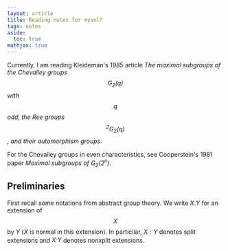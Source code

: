 ```yaml
---
layout: article
title: Reading notes for myself
tags: notes
aside:
  toc: true
mathjax: true
---
```

Currently, I am reading Kleideman's 1985 article *The maximal subgroups of the Chevalley groups $$G_2(q)$$ with $$q$$ odd, the Ree groups $$^2G_2(q)$$, and their automorphism groups.*


For the Chevalley groups in even characteristics, see Cooperstein's 1981 paper *Maximal subgroups of $G_2(2^n)$*.

## Preliminaries

First recall some notations from abstract group theory. We write $X.Y$ for an extension of $$X$$ by $Y$ ($X$ is normal in this extension). In particilar, $X:Y$ denotes split extensions and $X^.Y$ denotes nonxplit extensions. 


<!--more-->
